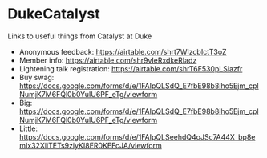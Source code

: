 # DukeCatalyst
Links to useful things from Catalyst at Duke

 - Anonymous feedback: https://airtable.com/shrt7WIzcbIctT3oZ
 - Member info: https://airtable.com/shr9vIeRxdkeRIadz
 - Lightening talk registration: https://airtable.com/shrT6F530pLSiazfr
 - Buy swag: https://docs.google.com/forms/d/e/1FAIpQLSdQ_E7fbE98b8iho5Ejm_cplNumjK7M6FQl0b0YuIU6PF_eTg/viewform
 - Big: https://docs.google.com/forms/d/e/1FAIpQLSdQ_E7fbE98b8iho5Ejm_cplNumjK7M6FQl0b0YuIU6PF_eTg/viewform
 - Little: https://docs.google.com/forms/d/e/1FAIpQLSeehdQ4oJSc7A44X_bp8emIx32XliTETs9ziyKI8ER0KEFcJA/viewform
